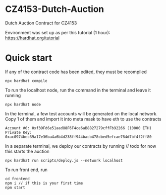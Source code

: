 # CZ4153-Dutch-Auction
Dutch Auction Contract for CZ4153

Environment was set up as per this tutorial (1 hour): https://hardhat.org/tutorial

# Quick start

If any of the contract code has been edited, they must be recompiled
```
npx hardhat compile
```

To run the localhost node, run the command in the terminal and leave it running
```
npx hardhat node
```

In the terminal, a few test accounts will be generated on the local network. Copy 1 of them and import it into meta mask to have eth to use the contracts
```
Account #0: 0xf39Fd6e51aad88F6F4ce6aB8827279cffFb92266 (10000 ETH)
Private Key: 0xac0974bec39a17e36ba4a6b4d238ff944bacb478cbed5efcae784d7bf4f2ff80
```

In a separate terminal, we deploy our contracts by running 
// todo for now this starts the auction
```
npx hardhat run scripts/deploy.js --network localhost
```

To run front end, run
```
cd frontend
npm i // if this is your first time
npm start
```